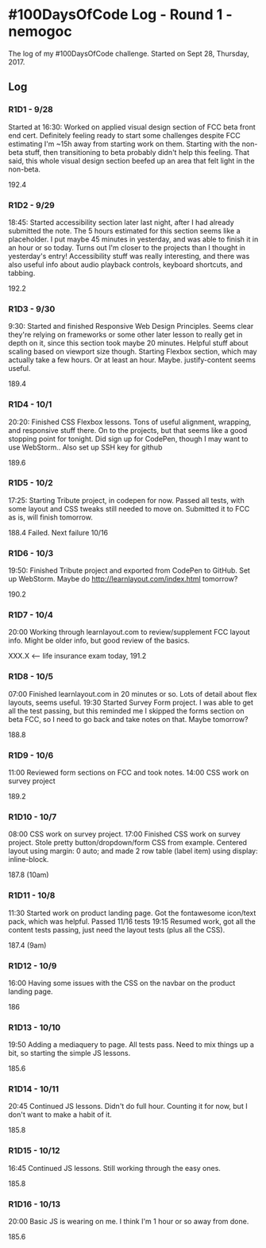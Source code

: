 # #100DaysOfCode Log - Round 1 - nemogoc

The log of my #100DaysOfCode challenge. Started on Sept 28, Thursday, 2017.

## Log

### R1D1 - 9/28
Started at 16:30: Worked on applied visual design section of FCC beta front end cert. Definitely feeling ready to start some challenges despite FCC estimating I'm ~15h away from starting work on them. Starting with the non-beta stuff, then transitioning to beta probably didn't help this feeling. That said, this whole visual design section beefed up an area that felt light in the non-beta.

192.4

### R1D2 - 9/29
18:45: Started accessibility section later last night, after I had already submitted the note. The 5 hours estimated for this section seems like a placeholder. I put maybe 45 minutes in yesterday, and was able to finish it in an hour or so today. Turns out I'm closer to the projects than I thought in yesterday's entry! Accessibility stuff was really interesting, and there was also useful info about audio playback controls, keyboard shortcuts, and tabbing.

192.2

### R1D3 - 9/30
9:30: Started and finished Responsive Web Design Principles. Seems clear they're relying on frameworks or some other later lesson to really get in depth on it, since this section took maybe 20 minutes. Helpful stuff about scaling based on viewport size though. Starting Flexbox section, which may actually take a few hours. Or at least an hour. Maybe. justify-content seems useful.

189.4

### R1D4 - 10/1
20:20: Finished CSS Flexbox lessons. Tons of useful alignment, wrapping, and responsive stuff there. On to the projects, but that seems like a good stopping point for tonight. Did sign up for CodePen, though I may want to use WebStorm.. Also set up SSH key for github

189.6

### R1D5 - 10/2
17:25: Starting Tribute project, in codepen for now. Passed all tests, with some layout and CSS tweaks still needed to move on. Submitted it to FCC as is, will finish tomorrow.

188.4 Failed. Next failure 10/16

### R1D6 - 10/3
19:50: Finished Tribute project and exported from CodePen to GitHub. Set up WebStorm.
Maybe do http://learnlayout.com/index.html tomorrow?

190.2

### R1D7 - 10/4
20:00 Working through learnlayout.com to review/supplement FCC layout info. Might be older info, but good review of the basics.

XXX.X <-- life insurance exam today, 191.2

### R1D8 - 10/5
07:00 Finished learnlayout.com in 20 minutes or so. Lots of detail about flex layouts, seems useful.
19:30 Started Survey Form project. I was able to get all the test passing, but this reminded me I skipped the forms section on beta FCC, so I need to go back and take notes on that. Maybe tomorrow?

188.8

### R1D9 - 10/6
11:00 Reviewed form sections on FCC and took notes.
14:00 CSS work on survey project

189.2

### R1D10 - 10/7
08:00 CSS work on survey project.
17:00 Finished CSS work on survey project. Stole pretty button/dropdown/form CSS from example. Centered layout using margin: 0 auto; and made 2 row table (label    item) using display: inline-block.

187.8 (10am)

### R1D11 - 10/8
11:30 Started work on product landing page. Got the fontawesome icon/text pack, which was helpful. Passed 11/16 tests
19:15 Resumed work, got all the content tests passing, just need the layout tests (plus all the CSS).

187.4 (9am)

### R1D12 - 10/9
16:00 Having some issues with the CSS on the navbar on the product landing page.

186

### R1D13 - 10/10
19:50 Adding a mediaquery to page. All tests pass. Need to mix things up a bit, so starting the simple JS lessons.

185.6

### R1D14 - 10/11
20:45 Continued JS lessons. Didn't do full hour. Counting it for now, but I don't want to make a habit of it.

185.8

### R1D15 - 10/12
16:45 Continued JS lessons. Still working through the easy ones.

185.8

### R1D16 - 10/13
20:00 Basic JS is wearing on me. I think I'm 1 hour or so away from done. 

185.6
